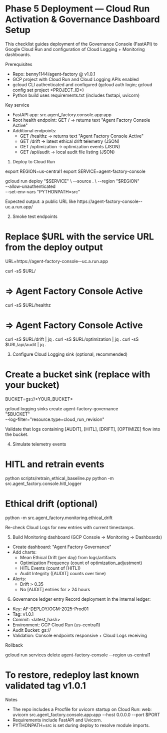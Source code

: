 # Phase 5 Deployment — Cloud Run Activation & Governance Dashboard Setup

This checklist guides deployment of the Governance Console (FastAPI) to Google Cloud Run and configuration of Cloud Logging + Monitoring dashboards.

Prerequisites
- Repo: benny1144/agent-factory @ v1.0.1
- GCP project with Cloud Run and Cloud Logging APIs enabled
- gcloud CLI authenticated and configured (gcloud auth login; gcloud config set project <PROJECT_ID>)
- Python build uses requirements.txt (includes fastapi, uvicorn)

Key service
- FastAPI app: src.agent_factory.console.app:app
- Root health endpoint: GET / → returns text "Agent Factory Console Active"
- Additional endpoints:
  - GET /healthz → returns text "Agent Factory Console Active"
  - GET /drift → latest ethical drift telemetry (JSON)
  - GET /optimization → optimization events (JSON)
  - GET /api/audit → local audit file listing (JSON)

1) Deploy to Cloud Run

export REGION=us-central1
export SERVICE=agent-factory-console

gcloud run deploy "$SERVICE" \
  --source . \
  --region "$REGION" \
  --allow-unauthenticated \
  --set-env-vars "PYTHONPATH=src"

Expected output: a public URL like https://agent-factory-console-<hash>-uc.a.run.app/

2) Smoke test endpoints

# Replace $URL with the service URL from the deploy output
URL=https://agent-factory-console-<hash>-uc.a.run.app

curl -sS $URL/
# => Agent Factory Console Active

curl -sS $URL/healthz
# => Agent Factory Console Active

curl -sS $URL/drift | jq .
curl -sS $URL/optimization | jq .
curl -sS $URL/api/audit | jq .

3) Configure Cloud Logging sink (optional, recommended)

# Create a bucket sink (replace with your bucket)
BUCKET=gs://<YOUR_BUCKET>

gcloud logging sinks create agent-factory-governance \
  "$BUCKET" \
  --log-filter="resource.type=cloud_run_revision"

Validate that logs containing [AUDIT], [HITL], [DRIFT], [OPTIMIZE] flow into the bucket.

4) Simulate telemetry events

# HITL and retrain events
python scripts/retrain_ethical_baseline.py
python -m src.agent_factory.console.hitl_logger

# Ethical drift (optional)
python -m src.agent_factory.monitoring.ethical_drift

Re-check Cloud Logs for new entries with current timestamps.

5) Build Monitoring dashboard (GCP Console → Monitoring → Dashboards)
- Create dashboard: "Agent Factory Governance"
- Add charts:
  - Mean Ethical Drift (per day) from logs/artifacts
  - Optimization Frequency (count of optimization_adjustment)
  - HITL Events (count of [HITL])
  - Audit Integrity ([AUDIT] counts over time)
- Alerts:
  - Drift > 0.35
  - No [AUDIT] entries for > 24 hours

6) Governance ledger entry
Record deployment in the internal ledger:
- Key: AF-DEPLOY/OGM-2025-Prod01
- Tag: v1.0.1
- Commit: <latest_hash>
- Environment: GCP Cloud Run (us-central1)
- Audit Bucket: gs://<your-audit-bucket>
- Validation: Console endpoints responsive + Cloud Logs receiving

Rollback

gcloud run services delete agent-factory-console --region us-central1
# To restore, redeploy last known validated tag v1.0.1

Notes
- The repo includes a Procfile for uvicorn startup on Cloud Run:
  web: uvicorn src.agent_factory.console.app:app --host 0.0.0.0 --port $PORT
- Requirements include FastAPI and Uvicorn.
- PYTHONPATH=src is set during deploy to resolve module imports.

